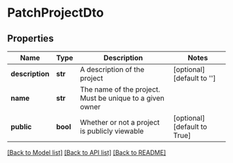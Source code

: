 # PatchProjectDto

## Properties
Name | Type | Description | Notes
------------ | ------------- | ------------- | -------------
**description** | **str** | A description of the project | [optional] [default to '']
**name** | **str** | The name of the project. Must be unique to a given owner | 
**public** | **bool** | Whether or not a project is publicly viewable | [optional] [default to True]

[[Back to Model list]](../README.md#documentation-for-models) [[Back to API list]](../README.md#documentation-for-api-endpoints) [[Back to README]](../README.md)


